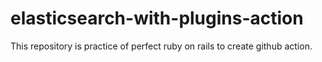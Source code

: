 # elasticsearch-with-plugins-action
This repository is practice of perfect ruby on rails to create github action.
